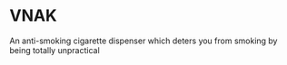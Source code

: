 # VNAK
An anti-smoking cigarette dispenser which deters you from smoking by being totally unpractical 
